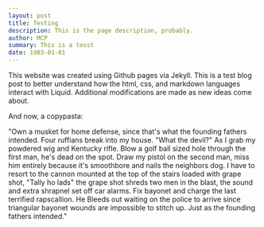 ```yaml
---
layout: post
title: Testing
description: This is the page description, probably. 
author: MCP
summary: This is a tesst
date: 1983-01-01
---
```


This website was created using Github pages via Jekyll. This is a test blog post to better understand how the html, css, and markdown languages interact with Liquid. Additional modifications are made as new ideas come about.

And now, a copypasta:

"Own a musket for home defense, since that's what the founding fathers intended. Four ruffians break into my house. "What the devil?" As I grab my powdered wig and Kentucky rifle. Blow a golf ball sized hole through the first man, he's dead on the spot. Draw my pistol on the second man, miss him entirely because it's smoothbore and nails the neighbors dog. I have to resort to the cannon mounted at the top of the stairs loaded with grape shot, "Tally ho lads" the grape shot shreds two men in the blast, the sound and extra shrapnel set off car alarms. Fix bayonet and charge the last terrified rapscallion. He Bleeds out waiting on the police to arrive since triangular bayonet wounds are impossible to stitch up. Just as the founding fathers intended." 
